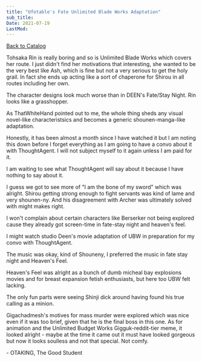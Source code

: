 ```yaml
---
title: "Ufotable's Fate Unlimited Blade Works Adaptation"
sub_title:
Date: 2021-07-19
LastMod:
---
```


[Back to Catalog](https://otaking.xyz/index.html)

Tohsaka Rin is really boring and so is Unlimited Blade Works which covers her route. I just didn't find her motivations that interesting, she wanted to be the very best like Ash, which is fine but not a very serious to get the holy grail. In fact she ends up acting like a sort of chaperone for Shirou in all routes including her own.

The character designs look much worse than in DEEN's Fate/Stay Night. Rin looks like a grasshopper.

As ThatWhiteHand pointed out to me, the whole thing sheds any visual novel-like characteristsics and becomes a generic shounen-manga-like adaptation.

Honestly, it has been almost a month since I have watched it but I am noting this down before I forget everything as I am going to have a convo about it with ThoughtAgent. I will not subject myself to it again unless I am paid for it.

I am waiting to see what ThoughtAgent will say about it because I have nothing to say about it.

I guess we got to see more of "I am the bone of my sword" which was alright. Shirou getting strong enough to fight servants was kind of lame and very shounen-ny. And his disagreement with Archer was ultimately solved with might makes right.

I won't complain about certain characters like Berserker not being explored cause they already got screen-time in fate-stay night and heaven's feel.

I might watch studio Deen's movie adaptation of UBW in preparation for my convo with ThoughtAgent.

The music was okay, kind of Shouneny, I preferred the music in fate stay night and Heaven's Feel.

Heaven's Feel was alright as a bunch of dumb micheal bay explosions movies and for breast expansion fetish enthusiasts, but here too UBW felt lacking.

The only fun parts were seeing Shinji dick around having found his true calling as a minion.

Gigachadmesh's motives for mass murder were explored which was nice even if it was too brief, given that he is the final boss in this one.
As for animation and the Unlimited Budget Works Gigguk-reddit-tier meme, it looked alright - maybe at the time it came out it must have looked gorgeous but now it looks soulless and not that special. Not comfy.

\- OTAKING, The Good Student
